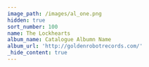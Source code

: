 ```yaml
---
image_path: /images/al_one.png
hidden: true
sort_number: 100
name: The Lockhearts
album_name: Catalogue Albumn Name
album_url: 'http://goldenrobotrecords.com/'
_hide_content: true
---
```

